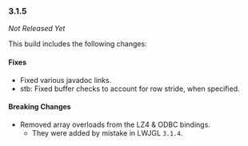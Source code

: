 ### 3.1.5

_Not Released Yet_

This build includes the following changes:

#### Fixes

- Fixed various javadoc links.
- stb: Fixed buffer checks to account for row stride, when specified.

#### Breaking Changes

- Removed array overloads from the LZ4 & ODBC bindings.
    * They were added by mistake in LWJGL `3.1.4`.